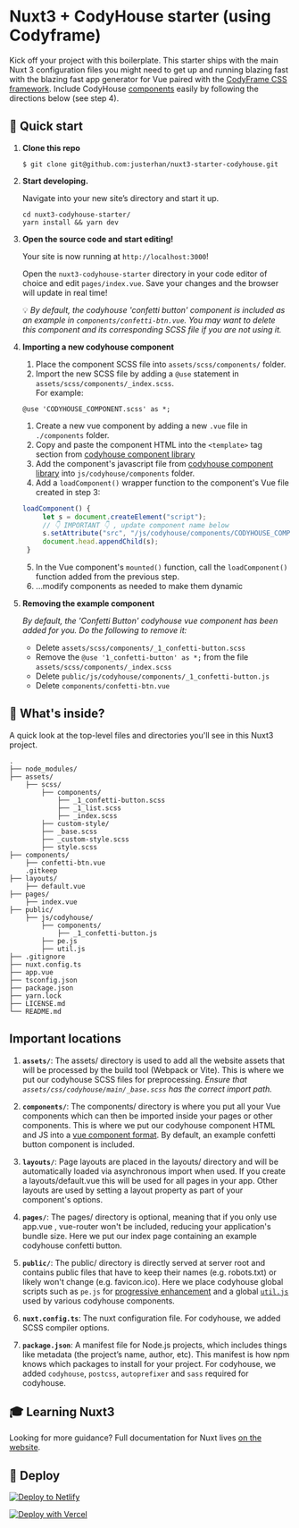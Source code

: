 # Nuxt3 + CodyHouse starter (using Codyframe)

Kick off your project with this boilerplate. This starter ships with the main Nuxt 3 configuration files you might need to get up and running blazing fast with the blazing fast app generator for Vue paired with the [CodyFrame CSS framework](https://codyhouse.co/ds/get-started). Include CodyHouse [components](https://codyhouse.co/ds/components) easily by following the directions below (see step 4).

## 🚀 Quick start

1.  **Clone this repo**

    ```shell
    $ git clone git@github.com:justerhan/nuxt3-starter-codyhouse.git
    ```

2.  **Start developing.**

    Navigate into your new site’s directory and start it up.

    ```shell
    cd nuxt3-codyhouse-starter/
    yarn install && yarn dev
    ```

3.  **Open the source code and start editing!**

    Your site is now running at `http://localhost:3000`!

    Open the `nuxt3-codyhouse-starter` directory in your code editor of choice and edit `pages/index.vue`. Save your changes and the browser will update in real time!

    💡 *By default, the codyhouse 'confetti button' component is included  as an example in `components/confetti-btn.vue`. You may want to delete this component and its corresponding SCSS file if you are not using it.*


4. **Importing a new codyhouse component**

   1. Place the component SCSS file into `assets/scss/components/` folder.
   2. Import the new SCSS file by adding a `@use` statement in `assets/scss/components/_index.scss`.
   <br />For example:
   ```
   @use 'CODYHOUSE_COMPONENT.scss' as *;
   ```
   1. Create a new vue component by adding a new `.vue` file in `./components` folder.
   2. Copy and paste the component HTML into the `<template>` tag section from [codyhouse component library](https://codyhouse.co/ds/components)
   3. Add the component's javascript file from [codyhouse component library](https://codyhouse.co/ds/components) into `js/codyhouse/components` folder.
   4. Add a `loadComponent()` wrapper function to the component's Vue file created in step 3:
   
   ```js
   loadComponent() {
        let s = document.createElement("script");
        // 👇 IMPORTANT 👇 , update component name below
        s.setAttribute("src", "/js/codyhouse/components/CODYHOUSE_COMPONENT.js");
        document.head.appendChild(s);
    }
    ```

   5. In the Vue component's `mounted()` function, call the `loadComponent()` function added from the previous step.
   6. ...modify components as needed to make them dynamic


5. **Removing the example component**

     *By default, the 'Confetti Button' codyhouse vue component has been added for you. Do the following to remove it:*

    - Delete `assets/scss/components/_1_confetti-button.scss`
    - Remove the `@use '1_confetti-button' as *;` from the file `assets/scss/components/_index.scss`
    - Delete `public/js/codyhouse/components/_1_confetti-button.js`
    - Delete `components/confetti-btn.vue`



## 🧐 What's inside?

A quick look at the top-level files and directories you'll see in this Nuxt3 project.

    .
    ├── node_modules/
    ├── assets/
        ├── scss/
            ├── components/
                ├── _1_confetti-button.scss
                ├── _1_list.scss
                ├── _index.scss    
            ├── custom-style/
            ├── _base.scss
            ├── _custom-style.scss
            ├── style.scss
    ├── components/
        ├── confetti-btn.vue
        .gitkeep 
    ├── layouts/
        ├── default.vue
    ├── pages/
        ├── index.vue
    ├── public/
        ├── js/codyhouse/
            ├── components/
                ├── _1_confetti-button.js
            ├── pe.js
            ├── util.js
    ├── .gitignore
    ├── nuxt.config.ts
    ├── app.vue
    ├── tsconfig.json
    ├── package.json
    ├── yarn.lock
    ├── LICENSE.md
    └── README.md

## Important locations

1.  **`assets/`**: The assets/ directory is used to add all the website assets that will be processed by the build tool (Webpack or Vite). This is where we put our codyhouse SCSS files for preprocessing. *Ensure that `assets/css/codyhouse/main/_base.scss` has the correct import path.*

2. **`components/`**: The components/ directory is where you put all your Vue components which can then be imported inside your pages or other components. This is where we put our codyhouse component HTML and JS into a [vue component format](https://codyhouse.co/blog/post/using-the-codyhouse-components-with-vue-jst). By default, an example confetti button component is included. 

3. **`layouts/`**: Page layouts are placed in the layouts/ directory and will be automatically loaded via asynchronous import when used. If you create a layouts/default.vue this will be used for all pages in your app. Other layouts are used by setting a layout property as part of your component's options.

4. **`pages/`**: The pages/ directory is optional, meaning that if you only use app.vue , vue-router won't be included, reducing your application's bundle size. Here we put our index page containing an example codyhouse confetti button.

5. **`public/`**: The public/ directory is directly served at server root and contains public files that have to keep their names (e.g. robots.txt) or likely won't change (e.g. favicon.ico). Here we place codyhouse global scripts such as `pe.js` for [progressive enhancement](https://codyhouse.co/ds/docs/components#progressive-enhancement) and a global [`util.js`](https://codyhouse.co/ds/docs/framework/js-utilities) used by various codyhouse components.   

6.  **`nuxt.config.ts`**: The nuxt configuration file. For codyhouse, we added SCSS compiler options.

7.  **`package.json`**: A manifest file for Node.js projects, which includes things like metadata (the project’s name, author, etc). This manifest is how npm knows which packages to install for your project. For codyhouse, we added `codyhouse`, `postcss`, `autoprefixer` and `sass` required for codyhouse.

## 🎓 Learning Nuxt3

Looking for more guidance? Full documentation for Nuxt lives [on the website](https://v3.nuxtjs.org/getting-started/introduction). 

## 💫 Deploy

[![Deploy to Netlify](https://www.netlify.com/img/deploy/button.svg)](https://app.netlify.com/start/deploy?repository=https://github.com/justerhan/nuxt3-starter-codyhouse)

[![Deploy with Vercel](https://vercel.com/button)](https://vercel.com/import/project?template=https://github.com/justerhan/nuxt3-starter-codyhouse)
